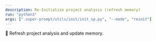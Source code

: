 ```yaml
---
description: Re-Initialize project analysis (refresh memory)
run: "python3"
args: [".super-prompt/utils/init/init_sp.py", "--mode", "reinit"]
---
```


🔄 Refresh project analysis and update memory.
